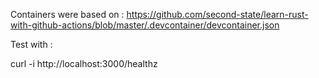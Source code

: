 
Containers were based on : https://github.com/second-state/learn-rust-with-github-actions/blob/master/.devcontainer/devcontainer.json

Test with :

curl -i http://localhost:3000/healthz